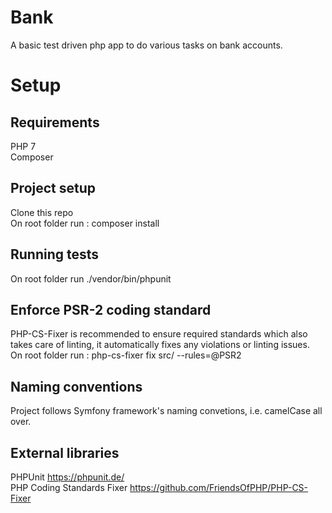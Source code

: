 # Bank
A basic test driven php app to do various tasks on bank accounts.  

# Setup

## Requirements
PHP 7<br/>
Composer

## Project setup
 Clone this repo <br/>
 On root folder run : composer install
 
## Running tests
On root folder run ./vendor/bin/phpunit 

## Enforce PSR-2 coding standard
PHP-CS-Fixer is recommended to ensure required standards which also takes care of linting, it automatically fixes any violations or linting issues. <br/>
On root folder run : php-cs-fixer fix src/  --rules=@PSR2

## Naming conventions
Project follows Symfony framework's naming convetions, i.e. camelCase all over.

## External libraries
PHPUnit https://phpunit.de/ <br/>
PHP Coding Standards Fixer https://github.com/FriendsOfPHP/PHP-CS-Fixer 




 

